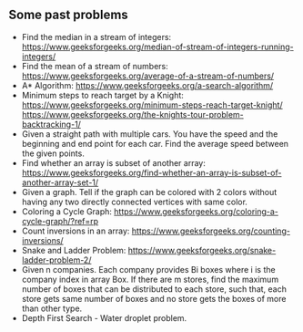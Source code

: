## Some past problems

- Find the median in a stream of integers: https://www.geeksforgeeks.org/median-of-stream-of-integers-running-integers/
- Find the mean of a stream of numbers: https://www.geeksforgeeks.org/average-of-a-stream-of-numbers/
- A* Algorithm: https://www.geeksforgeeks.org/a-search-algorithm/
- Minimum steps to reach target by a Knight: https://www.geeksforgeeks.org/minimum-steps-reach-target-knight/
https://www.geeksforgeeks.org/the-knights-tour-problem-backtracking-1/
- Given a straight path with multiple cars. You have the speed and the beginning and end point for each car. Find the average speed between the given points.
- Find whether an array is subset of another array: https://www.geeksforgeeks.org/find-whether-an-array-is-subset-of-another-array-set-1/
- Given a graph. Tell if the graph can be colored with 2 colors without having any two directly connected vertices with same color.
- Coloring a Cycle Graph: https://www.geeksforgeeks.org/coloring-a-cycle-graph/?ref=rp
- Count inversions in an array: https://www.geeksforgeeks.org/counting-inversions/
- Snake and Ladder Problem: https://www.geeksforgeeks.org/snake-ladder-problem-2/
- Given n companies. Each company provides Bi boxes where i is the company index in array Box. If there are m stores, find the maximum number of boxes that 
can be distributed to each store, such that, each store gets same number of boxes and no store gets the boxes of more than other type.
- Depth First Search - Water droplet problem.
